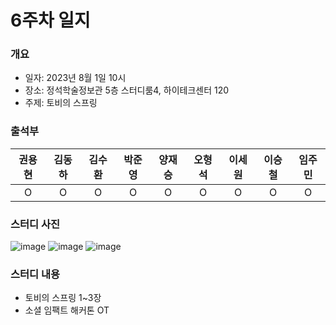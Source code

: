 # 6주차 일지
### 개요
- 일자: 2023년 8월 1일 10시
- 장소: 정석학술정보관 5층 스터디룸4, 하이테크센터 120
- 주제: 토비의 스프링
### 출석부
|권용현|김동하|김수환|박준영|양재승|오형석|이세원|이승철|임주민|
|:---:|:---:|:---:|:---:|:---:|:---:|:---:|:---:|:---:|
|O|O|O|O|O|O|O|O|O|
### 스터디 사진
![image](https://github.com/LandvibeDev/2023-Server-SummerCoding/assets/86287506/b89e3f4a-0081-4cc2-8336-d29af59d91ec)
![image](https://github.com/LandvibeDev/2023-Server-SummerCoding/assets/86287506/03736592-5d67-4d47-b2b5-13900148e3cf)
![image](https://github.com/LandvibeDev/2023-Server-SummerCoding/assets/86287506/aaa2205a-3cb7-481d-b81f-3fcd6ae5bd4a)


### 스터디 내용
- 토비의 스프링 1~3장
- 소셜 임팩트 해커톤 OT

